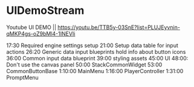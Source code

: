# UIDemoStream
Youtube UI DEMO || https://youtu.be/TTB5y-03SnE?list=PLUJEyvnin-qMKP4gs-oZ9bMl4-1INEVIi 

17:30 Required engine settings setup
21:00 Setup data table for input actions
26:20 Generic data input blueprints hold info about button icons
36:00 Common input data blueprint
39:00 styling assets
45:00 UI
48:00: Don't use the canvas panel
50:00 StackCommonWidget
53:00 CommonButtonBase
1:10:00 MainMenu
1:16:00 PlayerController
1:31:00 PromptMenu

